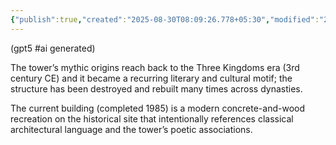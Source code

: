 ```yaml
---
{"publish":true,"created":"2025-08-30T08:09:26.778+05:30","modified":"2025-08-30T08:09:26.779+05:30","cssclasses":""}
---
```



(gpt5 #ai generated)

The tower’s mythic origins reach back to the Three Kingdoms era (3rd century CE) and it became a recurring literary and cultural motif; the structure has been destroyed and rebuilt many times across dynasties.

The current building (completed 1985) is a modern concrete-and-wood recreation on the historical site that intentionally references classical architectural language and the tower’s poetic associations.
